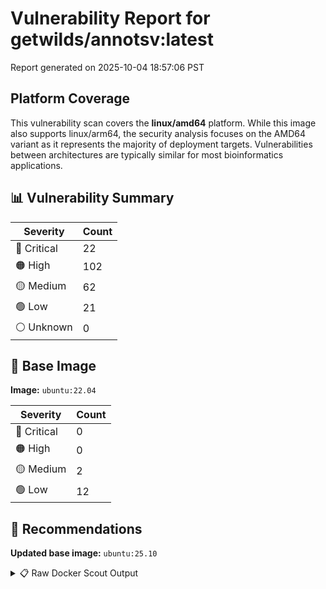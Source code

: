 # Vulnerability Report for getwilds/annotsv:latest

Report generated on 2025-10-04 18:57:06 PST

## Platform Coverage

This vulnerability scan covers the **linux/amd64** platform. While this image also supports linux/arm64, the security analysis focuses on the AMD64 variant as it represents the majority of deployment targets. Vulnerabilities between architectures are typically similar for most bioinformatics applications.

## 📊 Vulnerability Summary

| Severity | Count |
|----------|-------|
| 🔴 Critical | 22 |
| 🟠 High | 102 |
| 🟡 Medium | 62 |
| 🟢 Low | 21 |
| ⚪ Unknown | 0 |

## 🐳 Base Image

**Image:** `ubuntu:22.04`

| Severity | Count |
|----------|-------|
| 🔴 Critical | 0 |
| 🟠 High | 0 |
| 🟡 Medium | 2 |
| 🟢 Low | 12 |

## 🔄 Recommendations

**Updated base image:** `ubuntu:25.10`

<details>
<summary>📋 Raw Docker Scout Output</summary>

```text
Target             │  getwilds/annotsv:latest-amd64  │   22C   102H    62M    21L   
    digest           │  3c42460b2ab5                           │                              
  Base image         │  ubuntu:22.04                           │    0C     0H     2M    12L   
  Updated base image │  ubuntu:25.10                           │    0C     0H     0M     0L   
                     │                                         │                  -2    -12   

What's next:
    View vulnerabilities → docker scout cves getwilds/annotsv:latest-amd64
    View base image update recommendations → docker scout recommendations getwilds/annotsv:latest-amd64
    Include policy results in your quickview by supplying an organization → docker scout quickview getwilds/annotsv:latest-amd64 --org <organization>
```
</details>
